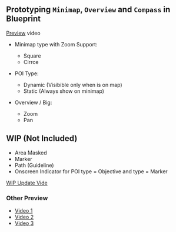 ## Prototyping `Minimap`, `Overview` and `Compass` in Blueprint
[Preview](https://youtu.be/ITYUKqZHY1c) video

* Minimap type with Zoom Support:
    * Square
    * Cirrce

* POI Type:
    * Dynamic (Visibible only when is on map)
    * Static (Always show on minimap)

* Overview / Big:
    * Zoom
    * Pan

## WIP (Not Included)
* Area Masked
* Marker
* Path (Guideline)
* Onscreen Indicator for POI type = Objective and type = Marker

[WIP Update Vide](https://www.youtube.com/watch?v=OZTtLzyMfiM)

### Other Preview
* [Video 1](https://www.youtube.com/watch?v=-iRHs1XBp08)
* [Video 2](https://www.youtube.com/watch?v=7O6KxIqhJAY)
* [Video 3](https://www.youtube.com/watch?v=iMqLOTQ920o)
